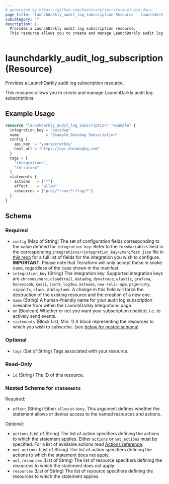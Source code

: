 ```yaml
---
# generated by https://github.com/hashicorp/terraform-plugin-docs
page_title: "launchdarkly_audit_log_subscription Resource - launchdarkly"
subcategory: ""
description: |-
  Provides a LaunchDarkly audit log subscription resource.
  This resource allows you to create and manage LaunchDarkly audit log subscriptions.
---
```


# launchdarkly_audit_log_subscription (Resource)

Provides a LaunchDarkly audit log subscription resource.

This resource allows you to create and manage LaunchDarkly audit log subscriptions.

## Example Usage

```terraform
resource "launchdarkly_audit_log_subscription" "example" {
  integration_key = "datadog"
  name            = "Example Datadog Subscription"
  config {
    api_key  = "yoursecretkey"
    host_url = "https://api.datadoghq.com"
  }
  tags = [
    "integrations",
    "terraform"
  ]
  statements {
    actions   = ["*"]
    effect    = "allow"
    resources = ["proj/*:env/*:flag/*"]
  }
}
```

<!-- schema generated by tfplugindocs -->
## Schema

### Required

- `config` (Map of String) The set of configuration fields corresponding to the value defined for `integration_key`. Refer to the `formVariables` field in the corresponding `integrations/<integration_key>/manifest.json` file in [this repo](https://github.com/launchdarkly/integration-framework/tree/master/integrations) for a full list of fields for the integration you wish to configure. **IMPORTANT**: Please note that Terraform will only accept these in snake case, regardless of the case shown in the manifest.
- `integration_key` (String) The integration key. Supported integration keys are `chronosphere`, `cloudtrail`, `datadog`, `dynatrace`, `elastic`, `grafana`, `honeycomb`, `kosli`, `last9`, `logdna`, `msteams`, `new-relic-apm`, `pagerduty`, `signalfx`, `slack`, and `splunk`. A change in this field will force the destruction of the existing resource and the creation of a new one.
- `name` (String) A human-friendly name for your audit log subscription viewable from within the LaunchDarkly Integrations page.
- `on` (Boolean) Whether or not you want your subscription enabled, i.e. to actively send events.
- `statements` (Block List, Min: 1) A block representing the resources to which you wish to subscribe. (see [below for nested schema](#nestedblock--statements))

### Optional

- `tags` (Set of String) Tags associated with your resource.

### Read-Only

- `id` (String) The ID of this resource.

<a id="nestedblock--statements"></a>
### Nested Schema for `statements`

Required:

- `effect` (String) Either `allow` or `deny`. This argument defines whether the statement allows or denies access to the named resources and actions.

Optional:

- `actions` (List of String) The list of action specifiers defining the actions to which the statement applies.
Either `actions` or `not_actions` must be specified. For a list of available actions read [Actions reference](https://docs.launchdarkly.com/home/account-security/custom-roles/actions#actions-reference).
- `not_actions` (List of String) The list of action specifiers defining the actions to which the statement does not apply.
- `not_resources` (List of String) The list of resource specifiers defining the resources to which the statement does not apply.
- `resources` (List of String) The list of resource specifiers defining the resources to which the statement applies.
